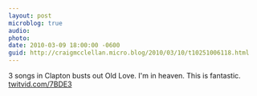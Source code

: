 ```yaml
---
layout: post
microblog: true
audio: 
photo: 
date: 2010-03-09 18:00:00 -0600
guid: http://craigmcclellan.micro.blog/2010/03/10/t10251006118.html
---
```

3 songs in Clapton busts out Old Love. I'm in heaven. This is fantastic.  [twitvid.com/7BDE3](http://twitvid.com/7BDE3)
